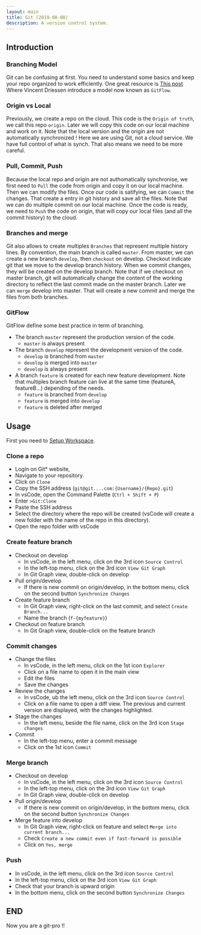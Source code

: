 ```yaml
---
layout: main
title: Git (2019-08-08)
description: A version control system.
---
```


## Introduction

### Branching Model

Git can be confusing at first. You need to understand some basics and keep your repo organized to work efficiently. One great resource is [This post](https://nvie.com/posts/a-successful-git-branching-model/) Where Vincent Driessen introduce a model now known as `GitFlow`.

### Origin vs Local

Previously, we create a repo on the cloud. This code is the `Origin of truth`, we call this repo `origin`. Later we will copy this code on our local machine and work on it. Note that the local version and the origin are not automatically synchronized ! Here we are using Git, not a cloud service. We have full control of what is synch. That also means we need to be more careful.

### Pull, Commit, Push

Because the local repo and origin are not authomatically synchronise, we first need to `Pull` the code from origin and copy it on our local machine. Then we can modify the files. Once our code is satifying, we can `Commit` the changes. That create a entry in git history and save all the files. Note that we can do multiple commit on our local machine. Once the code is ready, we need to `Push` the code on origin, that will copy our local files (and all the commit history) to the cloud.

### Branches and merge

Git also allows to create multiples `Branches` that represent multiple history lines. By convention, the main branch is called `master`. From master, we can create a new branch `develop`, then `checkout` on develop. Checkout indicate git that we move to the develop branch history. When we commit changes, they will be created on the develop branch. Note that if we checkout on master branch, git will automatically change the content of the working directory to reflect the last commit made on the master branch. Later we can `merge` develop into master. That will create a new commit and merge the files from both branches.

### GitFlow

GitFlow define some best practice in term of branching.

* The branch `master` represent the production version of the code.
  * `master` is always present
* The branch `develop` represent the development version of the code.
  * `develop` is branched from `master`
  * `develop` is merged into `master`
  * `develop` is always present
* A branch `feature` is created for each new feature development. Note that multiples branch feature can live at the same time (featureA, featureB...) depending of the needs.
  * `feature` is branched from `develop`
  * `feature` is merged into `develop`
  * `feature` is deleted after merged

## Usage

First you need to [Setup Workspace](tutorials/setup.html).

### Clone a repo

* Login on Git* website,
* Navigate to your repository.
* Click on `Clone`
* Copy the SSH address (`git@git....com:{Username}/{Repo}.git`)
* In vsCode, open the Command Palette (`Ctrl + Shift + P`)
* Enter `>Git:Clone`
* Paste the SSH address
* Select the directory where the repo will be created (vsCode will create a new folder with the name of the repo in this directory).
* Open the repo folder with vsCode

### Create feature branch

* Checkout on develop
  * In vsCode, in the left menu, click on the 3rd icon `Source Control`
  * In the left-top menu, click on the 3rd icon `View Git Graph`
  * In Git Graph view, double-click on develop
* Pull origin/develop
  * If there is new commit on origin/develop, in the bottom menu, click on the second button `Synchronize Changes`
* Create feature branch
  * In Git Graph view, right-click on the last commit, and select `Create Branch...`
  * Name the branch (`f-{myfeature}`)
* Checkout on feature branch
  * In Git Graph view, double-click on the feature branch

### Commit changes

* Change the files
  * In vsCode, in the left menu, click on the 1st icon `Explorer`
  * Click on a file name to open it in the main view
  * Edit the files
  * Save the changes
* Review the changes
  * In vsCode, ub the left menu, click on the 3rd icon `Source Control`
  * Click on a file name to open a diff view. The previous and current version are displayed, with the changes highlighted.
* Stage the changes
  * In the left menu, beside the file name, click on the 3rd icon `Stage changes`
* Commit
  * In the left-top menu, enter a commit message
  * Click on the 1st icon `Commit`

### Merge branch

* Checkout on develop
  * In vsCode, in the left menu, click on the 3rd icon `Source Control`
  * In the left-top menu, click on the 3rd icon `View Git Graph`
  * In Git Graph view, double-click on develop
* Pull origin/develop
  * If there is new commit on origin/develop, in the bottom menu, click on the second button `Synchronize Changes`
* Merge feature into develop
  * In Git Graph view, right-click on feature and select `Merge into current branch...`
  * Check `Create a new commit even if fast-forward is possible`
  * Click on `Yes, merge`

### Push

* In vsCode, in the left menu, click on the 3rd icon `Source Control`
* In the left-top menu, click on the 3rd icon `View Git Graph`
* Check that your branch is upward origin
* In the bottom menu, click on the second button `Synchronize Changes`

## END

Now you are a git-pro !!
